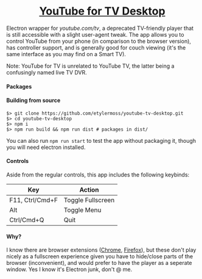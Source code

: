 <h1 align="center">
	<a href="https://github.com/etylermoss/youtube-tv-desktop">
		YouTube for TV Desktop
	</a>
</h1>

Electron wrapper for *youtube.com/tv*, a deprecated TV-friendly player that is still accessible with a slight user-agent tweak. The app allows you to control YouTube from your phone (in comparison to the browser version), has controller support, and is generally good for couch viewing (it's the same interface as you may find on a Smart TV).

Note: YouTube for TV is unrelated to YouTube TV, the latter being a confusingly named live TV DVR.

#### Packages

#### Building from source

```shell
$> git clone https://github.com/etylermoss/youtube-tv-desktop.git
$> cd youtube-tv-desktop
$> npm i
$> npm run build && npm run dist # packages in dist/
```
	
You can also run `npm run start` to test the app without packaging it, though you will need electron installed.

#### Controls

Aside from the regular controls, this app includes the following keybinds:

| Key             	| Action            	|
|-----------------	|-------------------	|
| F11, Ctrl/Cmd+F 	| Toggle Fullscreen 	|
| Alt             	| Toggle Menu       	|
| Ctrl/Cmd+Q      	| Quit              	|

#### Why?

I know there are browser extensions ([Chrome](https://chrome.google.com/webstore/detail/youtube-for-tv/gmmbpchnelmlmndfnckechknbohhjpge), [Firefox](https://addons.mozilla.org/en-GB/firefox/addon/youtube-for-tv/)), but these don't play nicely as a fullscreen experience given you have to hide/close parts of the browser (inconvenient), and would prefer to have the player as a seperate window. Yes I know it's Electron junk, don't @ me.
